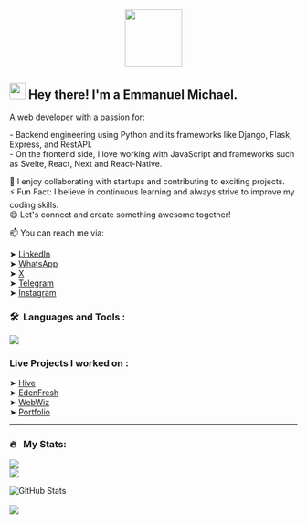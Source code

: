 <div id="header" align="center">
  <img src="https://media.giphy.com/media/M9gbBd9nbDrOTu1Mqx/giphy.gif" width="100"/>
</div>

<h2> <img src="https://media.giphy.com/media/hvRJCLFzcasrR4ia7z/giphy.gif" width="28"> Hey there! I'm a Emmanuel Michael.</h2>
<p>A web developer with a passion for:</p>
- Backend engineering using Python and its frameworks like Django, Flask, Express, and RestAPI.<br/>
- On the frontend side, I love working with JavaScript and frameworks such as Svelte, React, Next and React-Native. <br/>
<p></p>
👯 I enjoy collaborating with startups and contributing to exciting projects. <br/>
⚡ Fun Fact: I believe in continuous learning and always strive to improve my coding skills.  <br/>
😄 Let's connect and create something awesome together!  <br/>
<p></p>
📫 You can reach me via:

➤ [LinkedIn](https://www.linkedin.com/in/emmanuel-michael-728678217) <br/>
➤ [WhatsApp](https://wa.me/2349039108667) <br/>
➤ [X](https://twitter.com/chochodev) <br/>
➤ [Telegram](https://t.me/chochodeveloper) <br/> 
➤ [Instagram](https://www.instagram.com/chochodev) <br/>


### 🛠 &nbsp;Languages and Tools :

<p>
  <a href="https://skillicons.dev">
    <img src="https://skillicons.dev/icons?i=react,redux,ts,python,mysql,css,tailwind,nextjs,git,github,html,js,postman,django,flask,figma,svelte,vite,vscode,materialui" />
  </a>
</p>

### Live Projects I worked on :

➤ [Hive](https://oeventplanner.netlify.app) <br/>
➤ [EdenFresh](https://karpos.onrender.com/) <br/>
➤ [WebWiz](https://webwiz.netlify.app) <br/>
➤ [Portfolio](https://chochodev.netlify.app) <br/>

---

### 🔥 &nbsp; My Stats:
[![](https://visitcount.itsvg.in/api?id=chochodev&icon=0&color=0)](https://visitcount.itsvg.in)
<br/>
![](https://github-readme-streak-stats.herokuapp.com/?user=chochodev&theme=github-dark)
<br/>
<!--<p align="left">
  <img src="https://komarev.com/ghpvc/?username=chochodev&label=Profile%20views&color=0e75b6&style=flat" alt="" /> 
</p>-->
<!--<img style="display: block; margin: auto; align:center;" alt="photo" src="https://github-readme-streak-stats.herokuapp.com/?user=chochodev&theme=github-dark" />
-->

![GitHub Stats](https://github-readme-stats-git-masterrstaa-rickstaa.vercel.app/api?username=chochodev&theme=github_dark&border_color=39D353&title_color=ffffff&icon_color=39D353)
<br/>
<br/>
<img  src="https://github-readme-stats.vercel.app/api/top-langs/?username=chochodev&layout=compact&langs_count=8&hide=html&theme=github_dark&border_color=39D353&title_color=fff" />
